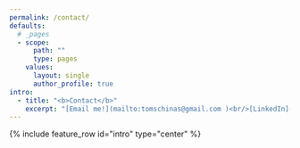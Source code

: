 ```yaml
---
permalink: /contact/
defaults:
  # _pages
  - scope:
      path: ""
      type: pages
    values:
      layout: single
      author_profile: true
intro:
  - title: "<b>Contact</b>"
    excerpt: "[Email me!](mailto:tomschinas@gmail.com )<br/>[LinkedIn](https://www.linkedin.com/in/thomas-schinas-84353787/ )"
---
```


{% include feature_row id="intro" type="center" %}